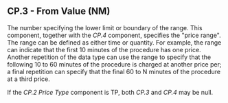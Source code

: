## CP.3 - From Value (NM)

The number specifying the lower limit or boundary of the range. This component, together with the _CP.4_ component, specifies the "price range". The range can be defined as either time or quantity. For example, the range can indicate that the first 10 minutes of the procedure has one price. Another repetition of the data type can use the range to specify that the following 10 to 60 minutes of the procedure is charged at another price per; a final repetition can specify that the final 60 to N minutes of the procedure at a third price.

If the _CP.2 Price Type_ component is TP, both _CP.3_ and _CP.4_ may be null.

